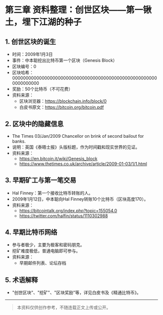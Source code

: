 # 第三章 资料整理：创世区块——第一锹土，埋下江湖的种子

## 1. 创世区块的诞生
- 时间：2009年1月3日
- 事件：中本聪挖出比特币第一个区块（Genesis Block）
- 区块编号：0
- 区块哈希：0000000000000000000000000000000000000000000000000000000000000000
- 奖励：50个比特币（不可花费）
- 资料来源：
  - 区块浏览器：https://blockchain.info/block/0
  - 白皮书原文：https://bitcoin.org/bitcoin.pdf

## 2. 区块中的隐藏信息
- The Times 03/Jan/2009 Chancellor on brink of second bailout for banks.
- 说明：英国《泰晤士报》头版标题，作为时间戳和现实世界的见证。
- 资料来源：
  - https://en.bitcoin.it/wiki/Genesis_block
  - https://www.thetimes.co.uk/archive/article/2009-01-03/1/1.html

## 3. 早期矿工与第一笔交易
- Hal Finney：第一个接收比特币转账的人。
- 2009年1月12日，中本聪向Hal Finney转账10个比特币（区块高度170）。
- 资料来源：
  - https://bitcointalk.org/index.php?topic=155054.0
  - https://twitter.com/halfin/status/1110302988

## 4. 早期比特币网络
- 参与者极少，主要为极客和密码朋克。
- 挖矿难度极低，普通电脑即可参与。
- 资料来源：
  - 早期邮件列表、论坛存档

## 5. 术语解释
- "创世区块"、"挖矿"、"区块奖励"等，详见白皮书及《精通比特币》。

---

> 本资料仅供创作参考，不随连载正文上传或公开。 